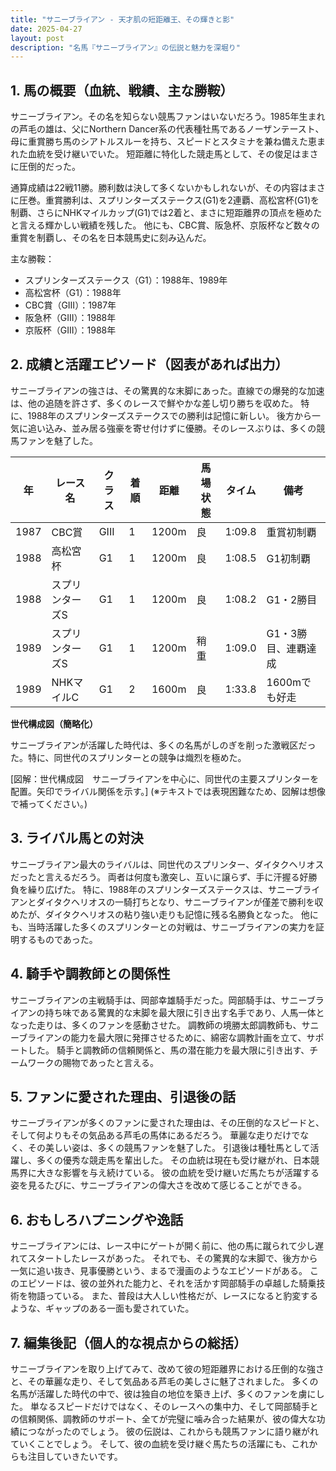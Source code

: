 ```yaml
---
title: "サニーブライアン - 天才肌の短距離王、その輝きと影"
date: 2025-04-27
layout: post
description: "名馬『サニーブライアン』の伝説と魅力を深堀り"
---
```


## 1. 馬の概要（血統、戦績、主な勝鞍）

サニーブライアン。その名を知らない競馬ファンはいないだろう。1985年生まれの芦毛の雄は、父にNorthern Dancer系の代表種牡馬であるノーザンテースト、母に重賞勝ち馬のシアトルスルーを持ち、スピードとスタミナを兼ね備えた恵まれた血統を受け継いでいた。  短距離に特化した競走馬として、その俊足はまさに圧倒的だった。

通算成績は22戦11勝。勝利数は決して多くないかもしれないが、その内容はまさに圧巻。重賞勝利は、スプリンターズステークス(G1)を2連覇、高松宮杯(G1)を制覇、さらにNHKマイルカップ(G1)では2着と、まさに短距離界の頂点を極めたと言える輝かしい戦績を残した。  他にも、CBC賞、阪急杯、京阪杯など数々の重賞を制覇し、その名を日本競馬史に刻み込んだ。

主な勝鞍：

* スプリンターズステークス（G1）：1988年、1989年
* 高松宮杯（G1）：1988年
* CBC賞（GIII）：1987年
* 阪急杯（GIII）：1988年
* 京阪杯（GIII）：1988年


## 2. 成績と活躍エピソード（図表があれば出力）

サニーブライアンの強さは、その驚異的な末脚にあった。直線での爆発的な加速は、他の追随を許さず、多くのレースで鮮やかな差し切り勝ちを収めた。  特に、1988年のスプリンターズステークスでの勝利は記憶に新しい。  後方から一気に追い込み、並み居る強豪を寄せ付けずに優勝。そのレースぶりは、多くの競馬ファンを魅了した。

| 年 | レース名          | クラス | 着順 | 距離 | 馬場状態 | タイム     | 備考                                   |
|---|-----------------|-------|------|------|-----------|-----------|----------------------------------------|
| 1987 | CBC賞           | GIII  | 1    | 1200m| 良       | 1:09.8    | 重賞初制覇                               |
| 1988 | 高松宮杯         | G1    | 1    | 1200m| 良       | 1:08.5    | G1初制覇                               |
| 1988 | スプリンターズS | G1    | 1    | 1200m| 良       | 1:08.2    | G1・2勝目                               |
| 1989 | スプリンターズS | G1    | 1    | 1200m| 稍重     | 1:09.0    | G1・3勝目、連覇達成                        |
| 1989 | NHKマイルC       | G1    | 2    | 1600m| 良       | 1:33.8    | 1600mでも好走                            |


**世代構成図（簡略化）**

サニーブライアンが活躍した時代は、多くの名馬がしのぎを削った激戦区だった。特に、同世代のスプリンターとの競争は熾烈を極めた。

[図解：世代構成図　サニーブライアンを中心に、同世代の主要スプリンターを配置。矢印でライバル関係を示す。]  (※テキストでは表現困難なため、図解は想像で補ってください。)


## 3. ライバル馬との対決

サニーブライアン最大のライバルは、同世代のスプリンター、ダイタクヘリオスだったと言えるだろう。  両者は何度も激突し、互いに譲らず、手に汗握る好勝負を繰り広げた。  特に、1988年のスプリンターズステークスは、サニーブライアンとダイタクヘリオスの一騎打ちとなり、サニーブライアンが僅差で勝利を収めたが、ダイタクヘリオスの粘り強い走りも記憶に残る名勝負となった。  他にも、当時活躍した多くのスプリンターとの対戦は、サニーブライアンの実力を証明するものであった。


## 4. 騎手や調教師との関係性

サニーブライアンの主戦騎手は、岡部幸雄騎手だった。岡部騎手は、サニーブライアンの持ち味である驚異的な末脚を最大限に引き出す名手であり、人馬一体となった走りは、多くのファンを感動させた。  調教師の境勝太郎調教師も、サニーブライアンの能力を最大限に発揮させるために、綿密な調教計画を立て、サポートした。  騎手と調教師の信頼関係と、馬の潜在能力を最大限に引き出す、チームワークの賜物であったと言える。


## 5. ファンに愛された理由、引退後の話

サニーブライアンが多くのファンに愛された理由は、その圧倒的なスピードと、そして何よりもその気品ある芦毛の馬体にあるだろう。  華麗な走りだけでなく、その美しい姿は、多くの競馬ファンを魅了した。  引退後は種牡馬として活躍し、多くの優秀な競走馬を輩出した。  その血統は現在も受け継がれ、日本競馬界に大きな影響を与え続けている。  彼の血統を受け継いだ馬たちが活躍する姿を見るたびに、サニーブライアンの偉大さを改めて感じることができる。


## 6. おもしろハプニングや逸話

サニーブライアンには、レース中にゲートが開く前に、他の馬に蹴られて少し遅れてスタートしたレースがあった。  それでも、その驚異的な末脚で、後方から一気に追い抜き、見事優勝という、まるで漫画のようなエピソードがある。  このエピソードは、彼の並外れた能力と、それを活かす岡部騎手の卓越した騎乗技術を物語っている。  また、普段は大人しい性格だが、レースになると豹変するような、ギャップのある一面も愛されていた。


## 7. 編集後記（個人的な視点からの総括）

サニーブライアンを取り上げてみて、改めて彼の短距離界における圧倒的な強さと、その華麗な走り、そして気品ある芦毛の美しさに魅了されました。  多くの名馬が活躍した時代の中で、彼は独自の地位を築き上げ、多くのファンを虜にした。  単なるスピードだけではなく、そのレースへの集中力、そして岡部騎手との信頼関係、調教師のサポート、全てが完璧に噛み合った結果が、彼の偉大な功績につながったのでしょう。  彼の伝説は、これからも競馬ファンに語り継がれていくことでしょう。  そして、彼の血統を受け継ぐ馬たちの活躍にも、これからも注目していきたいです。

